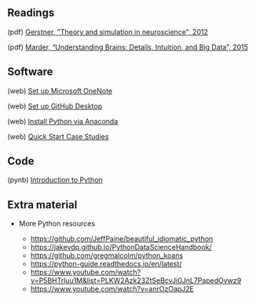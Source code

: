 ## Readings

(pdf)   [Gerstner, "Theory and simulation in neuroscience", 2012](/Readings/Gerstner_2012.pdf)

(pdf)   [Marder, “Understanding Brains: Details, Intuition, and Big Data”, 2015](/Readings/Marder_2015.pdf)

## Software

(web)   [Set up Microsoft OneNote](http://www.bu.edu/tech/services/cccs/desktop/distribution/microsoft/studentoffice/)

(web) 	[Set up GitHub Desktop](https://desktop.github.com/)

(web) 	[Install Python via Anaconda](https://www.anaconda.com/)

(web)   [Quick Start Case Studies](https://mark-kramer.github.io/Case-Studies-Python/intro.html#quick-start-to-learning-python-for-neural-data-analysis)

## Code

(pynb) 	[Introduction to Python](https://mark-kramer.github.io/Case-Studies-Python/01.html)

## Extra material

- More Python resources

  - https://github.com/JeffPaine/beautiful_idiomatic_python
  - https://jakevdp.github.io/PythonDataScienceHandbook/
  - https://github.com/gregmalcolm/python_koans
  - https://python-guide.readthedocs.io/en/latest/
  - https://www.youtube.com/watch?v=P5BHTrluu1M&list=PLKW2Azk23ZtSeBcvJi0JnL7PapedOvwz9
  - https://www.youtube.com/watch?v=anrOzOapJ2E
